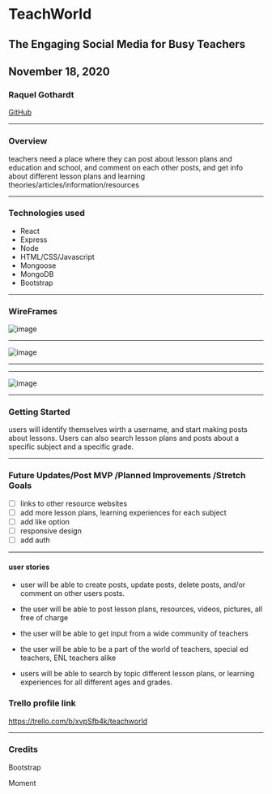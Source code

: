 # TeachWorld    

## The Engaging Social Media for Busy Teachers

## November 18, 2020

### Raquel Gothardt 

[GitHub](https://github.com/raqgoth)

***

### Overview 
teachers need a place where they can post about lesson plans and education and school, and comment on each other posts, and get info about different lesson plans and learning theories/articles/information/resources

***

### Technologies used 

* React
* Express
* Node 
* HTML/CSS/Javascript
* Mongoose 
* MongoDB
* Bootstrap

***

### WireFrames

![image](https://user-images.githubusercontent.com/71895033/99436935-bede7480-28df-11eb-8274-42812e672932.png)

***
![image](https://user-images.githubusercontent.com/71895033/99437406-6e1b4b80-28e0-11eb-994b-17a245be475e.png)
***

***

![image](https://user-images.githubusercontent.com/71895033/99437592-af136000-28e0-11eb-9392-dc6ca57e53ee.png)

***



### Getting Started

users will identify themselves wirth a username, and start making posts about lessons.
 Users can also search lesson plans and posts about a specific subject and a specific grade.


***

### Future Updates/Post MVP /Planned Improvements /Stretch Goals

- [ ] links to other resource websites
- [ ] add more lesson plans, learning experiences for each subject
- [ ] add like option
- [ ] responsive design
- [ ] add auth 

***
#### user stories 

* user will be able to create posts, update posts, delete posts, and/or comment on  other users posts.

* the user will be able to post lesson plans, resources, videos, pictures, all free of charge

* the user will be able to get input from a wide community of teachers

* the user will be able to be a part of the world of teachers, special ed teachers, ENL teachers alike

* users will be able to search by topic different lesson plans, or learning experiences for all different ages and grades.



### Trello profile link
https://trello.com/b/xvpSfb4k/teachworld

***
### Credits
Bootstrap  

Moment  
